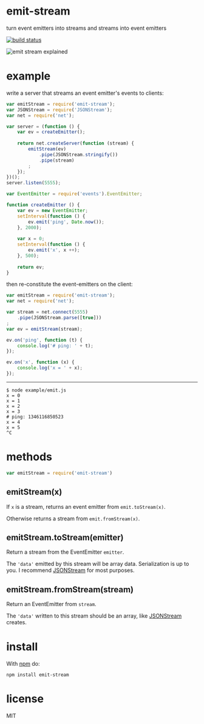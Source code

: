 # emit-stream

turn event emitters into streams and streams into event emitters

[![build status](https://secure.travis-ci.org/substack/emit-stream.png)](http://travis-ci.org/substack/emit-stream)

![emit stream explained](http://substack.net/images/emit_stream.gif)

# example

write a server that streams an event emitter's events to clients:

``` js
var emitStream = require('emit-stream');
var JSONStream = require('JSONStream');
var net = require('net');

var server = (function () {
    var ev = createEmitter();
    
    return net.createServer(function (stream) {
        emitStream(ev)
            .pipe(JSONStream.stringify())
            .pipe(stream)
        ;
    });
})();
server.listen(5555);

var EventEmitter = require('events').EventEmitter;

function createEmitter () {
    var ev = new EventEmitter;
    setInterval(function () {
        ev.emit('ping', Date.now());
    }, 2000);
    
    var x = 0;
    setInterval(function () {
        ev.emit('x', x ++);
    }, 500);
    
    return ev;
}
```

then re-constitute the event-emitters on the client:

``` js
var emitStream = require('emit-stream');
var net = require('net');

var stream = net.connect(5555)
    .pipe(JSONStream.parse([true]))
;
var ev = emitStream(stream);

ev.on('ping', function (t) {
    console.log('# ping: ' + t);
});

ev.on('x', function (x) {
    console.log('x = ' + x);
});
```

***

```
$ node example/emit.js 
x = 0
x = 1
x = 2
x = 3
# ping: 1346116850523
x = 4
x = 5
^C
```

# methods

``` js
var emitStream = require('emit-stream')
```

## emitStream(x)

If `x` is a stream, returns an event emitter from `emit.toStream(x)`.

Otherwise returns a stream from `emit.fromStream(x)`.

## emitStream.toStream(emitter)

Return a stream from the EventEmitter `emitter`.

The `'data'` emitted by this stream will be array data.
Serialization is up to you. I recommend
[JSONStream](http://github.com/dominictarr/JSONStream)
for most purposes.

## emitStream.fromStream(stream)

Return an EventEmitter from `stream`.

The `'data'` written to this stream should be an array, like
[JSONStream](http://github.com/dominictarr/JSONStream) creates.

# install

With [npm](http://npmjs.org) do:

```
npm install emit-stream
```

# license

MIT

